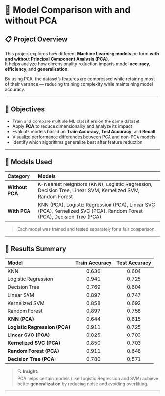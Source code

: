 # 🧠 Model Comparison with and without PCA

## 📋 Project Overview
This project explores how different **Machine Learning models** perform **with and without Principal Component Analysis (PCA)**.  
It helps analyze how dimensionality reduction impacts model **accuracy**, **efficiency**, and **generalization**.

By using PCA, the dataset’s features are compressed while retaining most of their variance — reducing training complexity while maintaining model accuracy.

---

## 🎯 Objectives
- Train and compare multiple ML classifiers on the same dataset  
- Apply **PCA** to reduce dimensionality and analyze its impact  
- Evaluate models based on **Train Accuracy**, **Test Accuracy**, and **Recall**  
- Visualize performance differences between PCA and non-PCA models  
- Identify which algorithms generalize best after feature reduction  

---

## 🧩 Models Used

| Category | Models |
|:----------|:--------|
| **Without PCA** | K-Nearest Neighbors (KNN), Logistic Regression, Decision Tree, Linear SVM, Kernelized SVM, Random Forest |
| **With PCA** | KNN (PCA), Logistic Regression (PCA), Linear SVC (PCA), Kernelized SVC (PCA), Random Forest (PCA), Decision Tree (PCA) |

> Each model was trained and tested separately for a fair comparison.

---

## 🧪 Results Summary

| Model | Train Accuracy | Test Accuracy |
|:------|:---------------:|:--------------:|
| KNN | 0.636 | 0.604 |
| Logistic Regression | 0.941 | 0.725 |
| Decision Tree | 0.769 | 0.604 |
| Linear SVM | 0.897 | 0.747 |
| Kernelized SVM | 0.858 | 0.692 |
| Random Forest | 0.897 | 0.758 |
| **KNN (PCA)** | 0.644 | 0.615 |
| **Logistic Regression (PCA)** | 0.911 | 0.725 |
| **Linear SVC (PCA)** | 0.825 | 0.703 |
| **Kernelized SVC (PCA)** | 0.850 | 0.703 |
| **Random Forest (PCA)** | 0.911 | 0.648 |
| **Decision Tree (PCA)** | 0.780 | 0.571 |

> 🔍 **Insight:**  
> PCA helps certain models (like Logistic Regression and SVM) achieve better **generalization** by reducing noise and avoiding overfitting.

---

